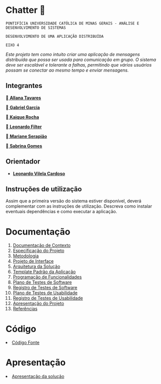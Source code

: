 # Chatter 💬

`PONTIFÍCIA UNIVERSIDADE CATÓLICA DE MINAS GERAIS - ANÁLISE E DESENVOLVIMENTO DE SISTEMAS`

`DESENVOLVIMENTO DE UMA APLICAÇÃO DISTRIBUÍDA`

`EIXO 4`

_Este projeto tem como intuito criar uma aplicação de mensagens distribuída que possa ser usada para comunicação em grupo. O sistema deve ser escalável e tolerante a falhas, permitindo que vários usuários possam se conectar ao mesmo tempo e enviar mensagens._

## Integrantes

💬<a href="https://github.com/allana-tb" target="_blank"> **Allana Tavares**</a>

💬<a href="https://github.com/Gabrie1Garcia"> **Gabriel Garcia**</a>

💬<a href="https://github.com/kaiqueRoc"> **Kaique  Rocha** </a>

💬<a href="https://github.com/leofilter"> **Leonardo Filter** </a>

💬<a href="https://github.com/Mariane03"> **Mariane Serapião** </a>

💬<a href="https://github.com/sabrinagomessilva"> **Sabrina Gomes** </a>

## Orientador 

* <a href="https://https://github.com/lvcardoso"> **Leonardo Vilela Cardoso** </a>

## Instruções de utilização

Assim que a primeira versão do sistema estiver disponível, deverá complementar com as instruções de utilização. Descreva como instalar eventuais dependências e como executar a aplicação.

# Documentação

<ol>
<li><a href="docs/01-Documentação de Contexto.md"> Documentação de Contexto</a></li>
<li><a href="docs/02-Especificação do Projeto.md"> Especificação do Projeto</a></li>
<li><a href="docs/03-Metodologia.md"> Metodologia</a></li>
<li><a href="docs/04-Projeto de Interface.md"> Projeto de Interface</a></li>
<li><a href="docs/05-Arquitetura da Solução.md"> Arquitetura da Solução</a></li>
<li><a href="docs/06-Template Padrão da Aplicação.md"> Template Padrão da Aplicação</a></li>
<li><a href="docs/07-Programação de Funcionalidades.md"> Programação de Funcionalidades</a></li>
<li><a href="docs/08-Plano de Testes de Software.md"> Plano de Testes de Software</a></li>
<li><a href="docs/09-Registro de Testes de Software.md"> Registro de Testes de Software</a></li>
<li><a href="docs/10-Plano de Testes de Usabilidade.md"> Plano de Testes de Usabilidade</a></li>
<li><a href="docs/11-Registro de Testes de Usabilidade.md"> Registro de Testes de Usabilidade</a></li>
<li><a href="docs/12-Apresentação do Projeto.md"> Apresentação do Projeto</a></li>
<li><a href="docs/13-Referências.md"> Referências</a></li>
</ol>

# Código

<li><a href="src/README.md"> Código Fonte</a></li>

# Apresentação

<li><a href="presentation/README.md"> Apresentação da solução</a></li>
